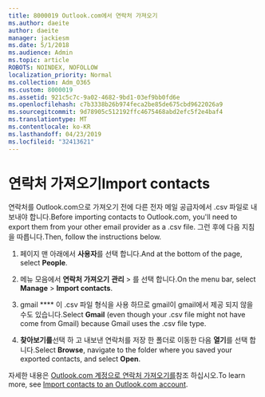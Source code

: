 ```yaml
---
title: 8000019 Outlook.com에서 연락처 가져오기
ms.author: daeite
author: daeite
manager: jackiesm
ms.date: 5/1/2018
ms.audience: Admin
ms.topic: article
ROBOTS: NOINDEX, NOFOLLOW
localization_priority: Normal
ms.collection: Adm_O365
ms.custom: 8000019
ms.assetid: 921c5c7c-9a02-4682-9bd1-03ef9bb0fd6e
ms.openlocfilehash: c7b3338b26b974feca2be85de675cbd9622026a9
ms.sourcegitcommit: 9d78905c512192ffc4675468abd2efc5f2e4baf4
ms.translationtype: MT
ms.contentlocale: ko-KR
ms.lasthandoff: 04/23/2019
ms.locfileid: "32413621"
---
```

# <a name="import-contacts"></a><span data-ttu-id="aafb4-102">연락처 가져오기</span><span class="sxs-lookup"><span data-stu-id="aafb4-102">Import contacts</span></span>

<span data-ttu-id="aafb4-103">연락처를 Outlook.com으로 가져오기 전에 다른 전자 메일 공급자에서 .csv 파일로 내보내야 합니다.</span><span class="sxs-lookup"><span data-stu-id="aafb4-103">Before importing contacts to Outlook.com, you'll need to export them from your other email provider as a .csv file.</span></span> <span data-ttu-id="aafb4-104">그런 후에 다음 지침을 따릅니다.</span><span class="sxs-lookup"><span data-stu-id="aafb4-104">Then, follow the instructions below.</span></span>
  
1. <span data-ttu-id="aafb4-105">페이지 맨 아래에서 **사용자**를 선택 합니다.</span><span class="sxs-lookup"><span data-stu-id="aafb4-105">And at the bottom of the page, select **People**.</span></span> 
    
2. <span data-ttu-id="aafb4-106">메뉴 모음에서 **연락처 가져오기** **관리** \> 를 선택 합니다.</span><span class="sxs-lookup"><span data-stu-id="aafb4-106">On the menu bar, select **Manage** \> **Import contacts**.</span></span> 
    
3. <span data-ttu-id="aafb4-107">gmail \*\*\*\* 이 .csv 파일 형식을 사용 하므로 gmail이 gmail에서 제공 되지 않을 수도 있습니다.</span><span class="sxs-lookup"><span data-stu-id="aafb4-107">Select **Gmail** (even though your .csv file might not have come from Gmail) because Gmail uses the .csv file type.</span></span> 
    
4. <span data-ttu-id="aafb4-108">**찾아보기를**선택 하 고 내보낸 연락처를 저장 한 폴더로 이동한 다음 **열기**를 선택 합니다.</span><span class="sxs-lookup"><span data-stu-id="aafb4-108">Select **Browse**, navigate to the folder where you saved your exported contacts, and select **Open**.</span></span> 
    
<span data-ttu-id="aafb4-109">자세한 내용은 [Outlook.com 계정으로 연락처 가져오기를](https://go.microsoft.com/fwlink/p/?linkid=873136)참조 하십시오.</span><span class="sxs-lookup"><span data-stu-id="aafb4-109">To learn more, see [Import contacts to an Outlook.com account](https://go.microsoft.com/fwlink/p/?linkid=873136).</span></span>
  

